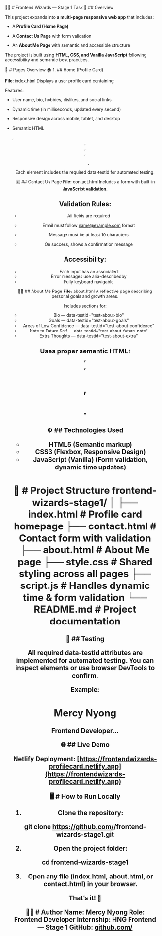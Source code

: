 🧙‍♀️ # Frontend Wizards — Stage 1 Task
🚀 ## Overview

This project expands into **a multi-page responsive web app** that includes:

* A **Profile Card (Home Page)**

* A **Contact Us Page** with form validation

* An **About Me Page** with semantic and accessible structure

The project is built using **HTML, CSS, and Vanilla JavaScript** following accessibility and semantic best practices.

🧩 # Pages Overview
🏠 1. ## Home (Profile Card)

**File**: index.html
Displays a user profile card containing:

Features:

* User name, bio, hobbies, dislikes, and social links

* Dynamic time (in milliseconds, updated every second)

* Responsive design across mobile, tablet, and desktop

* Semantic HTML <article>, <header>, <section>, <nav>, <ul>, <figure>

Each element includes the required data-testid for automated testing.

✉️ ## Contact Us Page
**File:** contact.html
Includes a form with built-in **JavaScript validation.**

## Validation Rules:

* All fields are required

* Email must follow name@example.com format

* Message must be at least 10 characters

* On success, shows a confirmation message

## Accessibility:

* Each input has an associated <label for="...">
* Error messages use aria-describedby
* Fully keyboard navigable

👩‍💻 ## About Me Page
**File:** about.html
A reflective page describing personal goals and growth areas.

Includes sections for:

* Bio — data-testid="test-about-bio"
* Goals — data-testid="test-about-goals"
* Areas of Low Confidence — data-testid="test-about-confidence"
* Note to Future Self — data-testid="test-about-future-note"
* Extra Thoughts — data-testid="test-about-extra"

Uses proper **semantic HTML**: <main>, <section>, <h2>, <p>.
-----------------------------------------------------------------------------------------------------
⚙️ ## Technologies Used
* HTML5 (Semantic markup)
* CSS3 (Flexbox, Responsive Design)
* JavaScript (Vanilla) (Form validation, dynamic time updates)

📁 # Project Structure
frontend-wizards-stage1/
│
├── index.html          # Profile card homepage
├── contact.html        # Contact form with validation
├── about.html          # About Me page
├── style.css           # Shared styling across all pages
├── script.js           # Handles dynamic time & form validation
└── README.md           # Project documentation
------------------------------------------------------------------------------------------------------
🧪 ## Testing

All required data-testid attributes are implemented for automated testing.
You can inspect elements or use browser DevTools to confirm.

Example:

<h2 data-testid="test-user-name">Mercy Nyong</h2>
<p data-testid="test-user-bio">Frontend Developer...</p>

🌐 ## Live Demo

Netlify Deployment: [https://frontendwizards-profilecard.netlify.app](https://frontendwizards-profilecard.netlify.app)

🖥️ # How to Run Locally
1. Clone the repository:

git clone https://github.com/<your-username>/frontend-wizards-stage1.git

2. Open the project folder:

cd frontend-wizards-stage1

3. Open any file (index.html, about.html, or contact.html) in your browser.

That’s it! 🎉

🧑‍🎓 # Author
**Name:** Mercy Nyong
**Role:** Frontend Developer
**Internship:** HNG Frontend — Stage 1
**GitHub:** [github.com/<your-username>](github.com/<your-username)

